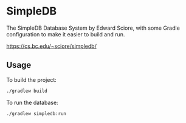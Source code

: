 # SimpleDB

The SimpleDB Database System by Edward Sciore, with some Gradle configuration to make it easier to build and run.

https://cs.bc.edu/~sciore/simpledb/

## Usage

To build the project:

```bash
./gradlew build
```

To run the database:

```bash
./gradlew simpledb:run
```
